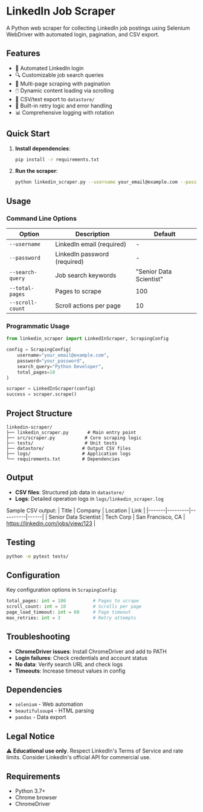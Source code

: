 # LinkedIn Job Scraper

A Python web scraper for collecting LinkedIn job postings using Selenium WebDriver with automated login, pagination, and CSV export.

## Features

- 🔐 Automated LinkedIn login
- 🔍 Customizable job search queries  
- 📄 Multi-page scraping with pagination
- 🖱️ Dynamic content loading via scrolling
- 💾 CSV/text export to `datastore/`
- 🏃 Built-in retry logic and error handling
- 📊 Comprehensive logging with rotation

## Quick Start

1. **Install dependencies**:
   ```bash
   pip install -r requirements.txt
   ```

2. **Run the scraper**:
   ```bash
   python linkedin_scraper.py --username your_email@example.com --password your_password
   ```

## Usage

### Command Line Options

| Option | Description | Default |
|--------|-------------|---------|
| `--username` | LinkedIn email (required) | - |
| `--password` | LinkedIn password (required) | - |
| `--search-query` | Job search keywords | "Senior Data Scientist" |
| `--total-pages` | Pages to scrape | 100 |
| `--scroll-count` | Scroll actions per page | 10 |

### Programmatic Usage

```python
from linkedin_scraper import LinkedInScraper, ScrapingConfig

config = ScrapingConfig(
    username="your_email@example.com",
    password="your_password",
    search_query="Python Developer",
    total_pages=10
)

scraper = LinkedInScraper(config)
success = scraper.scrape()
```

## Project Structure

```
linkedin-scraper/
├── linkedin_scraper.py       # Main entry point
├── src/scraper.py           # Core scraping logic
├── tests/                   # Unit tests
├── datastore/              # Output CSV files
├── logs/                   # Application logs
└── requirements.txt        # Dependencies
```

## Output

- **CSV files**: Structured job data in `datastore/`
- **Logs**: Detailed operation logs in `logs/linkedin_scraper.log`

Sample CSV output:
| Title | Company | Location | Link |
|-------|---------|----------|------|
| Senior Data Scientist | Tech Corp | San Francisco, CA | https://linkedin.com/jobs/view/123 |

## Testing

```bash
python -m pytest tests/
```

## Configuration

Key configuration options in `ScrapingConfig`:

```python
total_pages: int = 100          # Pages to scrape
scroll_count: int = 10          # Scrolls per page
page_load_timeout: int = 60     # Page timeout
max_retries: int = 3            # Retry attempts
```

## Troubleshooting

- **ChromeDriver issues**: Install ChromeDriver and add to PATH
- **Login failures**: Check credentials and account status
- **No data**: Verify search URL and check logs
- **Timeouts**: Increase timeout values in config

## Dependencies

- `selenium` - Web automation
- `beautifulsoup4` - HTML parsing  
- `pandas` - Data export

## Legal Notice

⚠️ **Educational use only**. Respect LinkedIn's Terms of Service and rate limits. Consider LinkedIn's official API for commercial use.

## Requirements

- Python 3.7+
- Chrome browser
- ChromeDriver

